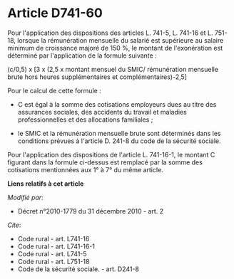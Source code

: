 # Article D741-60

Pour l'application des dispositions des articles L. 741-5, L. 741-16 et L. 751-18, lorsque la rémunération mensuelle du
salarié est supérieure au salaire minimum de croissance majoré de 150 %, le montant de l'exonération est déterminé par
l'application de la formule suivante :

(c/0,5) x [3 x (2,5 x montant mensuel du SMIC/ rémunération mensuelle brute hors heures supplémentaires et
complémentaires)-2,5]

Pour le calcul de cette formule :

- C est égal à la somme des cotisations employeurs dues au titre des assurances sociales, des accidents du travail et
maladies professionnelles et des allocations familiales ;

- le SMIC et la rémunération mensuelle brute sont déterminés dans les conditions prévues à l'article D. 241-8 du code de la
sécurité sociale.

Pour l'application des dispositions de l'article L. 741-16-1, le montant C figurant dans la formule ci-dessus est remplacé
par la somme des cotisations mentionnées aux 1° à 7° du même article.

**Liens relatifs à cet article**

_Modifié par_:

  - Décret n°2010-1779 du 31 décembre 2010 - art. 2

_Cite_:

  - Code rural - art. L741-16
  - Code rural - art. L741-16-1
  - Code rural - art. L741-5
  - Code rural - art. L751-18
  - Code de la sécurité sociale. - art. D241-8
